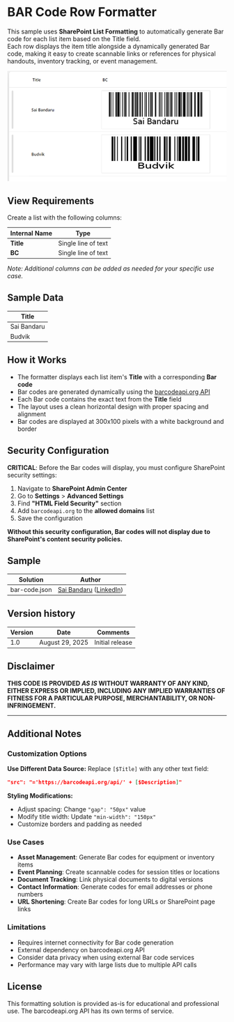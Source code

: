 # BAR Code Row Formatter

This sample uses **SharePoint List Formatting** to automatically generate Bar code for each list item based on the Title field.  
Each row displays the item title alongside a dynamically generated Bar code, making it easy to create scannable links or references for physical handouts, inventory tracking, or event management.

![screenshot of the sample](assets/screenshot.png)

## View Requirements

Create a list with the following columns:

| Internal Name   | Type               |
|-----------------|--------------------|
| **Title**       | Single line of text|
| **BC**          | Single line of text|

*Note: Additional columns can be added as needed for your specific use case.*

## Sample Data

| Title                    |
|--------------------------|
| Sai Bandaru              |
| Budvik                   |

## How it Works

- The formatter displays each list item's **Title** with a corresponding **Bar code**
- Bar codes are generated dynamically using the [barcodeapi.org API](https://barcodeapi.org/api/)
- Each Bar code contains the exact text from the **Title** field
- The layout uses a clean horizontal design with proper spacing and alignment
- Bar codes are displayed at 300x100 pixels with a white background and border

## Security Configuration

**CRITICAL**: Before the Bar codes will display, you must configure SharePoint security settings:

1. Navigate to **SharePoint Admin Center**
2. Go to **Settings** > **Advanced Settings**  
3. Find **"HTML Field Security"** section
4. Add `barcodeapi.org` to the **allowed domains** list
5. Save the configuration

**Without this security configuration, Bar codes will not display due to SharePoint's content security policies.**

## Sample

Solution|Author
--------|---------
bar-code.json | [Sai Bandaru](https://github.com/saiiiiiii) ([LinkedIn](https://www.linkedin.com/in/sai-bandaru-97a946153/))

## Version history

Version|Date|Comments
-------|----|--------
1.0|August 29, 2025|Initial release

## Disclaimer
**THIS CODE IS PROVIDED *AS IS* WITHOUT WARRANTY OF ANY KIND, EITHER EXPRESS OR IMPLIED, INCLUDING ANY IMPLIED WARRANTIES OF FITNESS FOR A PARTICULAR PURPOSE, MERCHANTABILITY, OR NON-INFRINGEMENT.**

---

## Additional Notes

### Customization Options

**Use Different Data Source:**
Replace `[$Title]` with any other text field:
```json
"src": "='https://barcodeapi.org/api/' + [$Description]"
```

**Styling Modifications:**
- Adjust spacing: Change `"gap": "50px"` value
- Modify title width: Update `"min-width": "150px"`
- Customize borders and padding as needed

### Use Cases
- **Asset Management**: Generate Bar codes for equipment or inventory items
- **Event Planning**: Create scannable codes for session titles or locations  
- **Document Tracking**: Link physical documents to digital versions
- **Contact Information**: Generate codes for email addresses or phone numbers
- **URL Shortening**: Create Bar codes for long URLs or SharePoint page links

### Limitations
- Requires internet connectivity for Bar code generation
- External dependency on barcodeapi.org API
- Consider data privacy when using external Bar code services
- Performance may vary with large lists due to multiple API calls

## License
This formatting solution is provided as-is for educational and professional use. The barcodeapi.org API has its own terms of service.